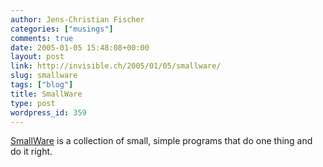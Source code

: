 ```yaml
---
author: Jens-Christian Fischer
categories: ["musings"]
comments: true
date: 2005-01-05 15:48:08+00:00
layout: post
link: http://invisible.ch/2005/01/05/smallware/
slug: smallware
tags: ["blog"]
title: SmallWare
type: post
wordpress_id: 359
---
```


[SmallWare][1] is a collection of small, simple programs that do one thing and do it right.

[1]: http://www.marktaw.com/reviews/MyFavoriteSmallware.html
